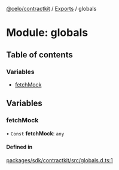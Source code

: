 [@celo/contractkit](../README.md) / [Exports](../modules.md) / globals

# Module: globals

## Table of contents

### Variables

- [fetchMock](globals.md#fetchmock)

## Variables

### fetchMock

• `Const` **fetchMock**: `any`

#### Defined in

[packages/sdk/contractkit/src/globals.d.ts:1](https://github.com/celo-org/developer-tooling/blob/master/packages/sdk/contractkit/src/globals.d.ts#L1)
